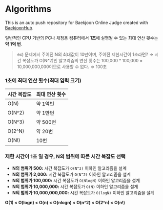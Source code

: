 # Algorithms
This is an auto push repository for Baekjoon Online Judge created with [BaekjoonHub](https://github.com/BaekjoonHub/BaekjoonHub).

일반적인 CPU 기반의 PC나 채점용 컴퓨터에서 **1초**에 실행될 수 있는 최대 연산 횟수는 **약 1억 번**.

> ex) 문제에서 주어진 N의 최대값이 10만이며, 주어진 제한시간이 1초라면?
⇒ 시간 복잡도가 O(N^2)인 알고리즘의 연산 횟수는 100,000 * 100,000 = 10,000,000,000이므로 사용할 수 없다. 
⇒ 100초
> 

### 1초에 최대 연산 횟수(최대 입력 크기)

| 시간 복잡도 | 최대 연산 횟수 |
| --- | --- |
| O(N) | 약 1억번 |
| O(N^2) | 약 1만번 |
| O(N^3) | 약 500번 |
| O(2^N) | 약 20번 |
| O(N!) | 10번 |

### 제한 시간이 1초 일 경우, N의 범위에 따른 시간 복잡도 선택

- **N의 범위가 500:** 시간 복잡도가 `O(N^3)` 이하인 알고리즘을 설계
- **N의 범위가 2,000:** 시간 복잡도가 `O(N^2)` 이하인 알고리즘을 설계
- **N의 범위가 100,000:** 시간 복잡도가 `O(NlogN)` 이하인 알고리즘을 설계
- **N의 범위가 10,000,000:** 시간 복잡도가 `O(N)` 이하인 알고리즘을 설계
- **N의 범위가 10,000,000,000:** 시간 복잡도가 `O(logN)` 이하인 알고리즘을 설계

   
**O(1) < O(logn) < O(n) < O(nlogn) < O(n^2) < O(2^n) < O(n!)**

